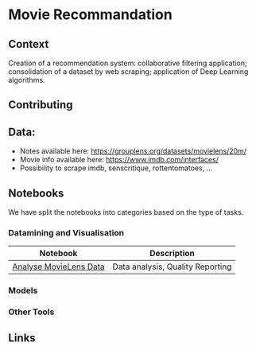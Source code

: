 # Movie Recommandation

## Context

Creation of a recommendation system:
collaborative filtering application;
consolidation of a dataset by web scraping;
application of Deep Learning algorithms.

## Contributing

## Data:
* Notes available here: https://grouplens.org/datasets/movielens/20m/
* Movie info available here: https://www.imdb.com/interfaces/
* Possibility to scrape imdb, senscritique, rottentomatoes, …

## Notebooks
We have split the notebooks into categories based on the type of tasks.

### Datamining and Visualisation
| Notebook                                        | Description                      |
|-------------------------------------------------|----------------------------------|
| [Analyse MovieLens Data](MovieLenReports.ipynb) | Data analysis, Quality Reporting |

### Models

### Other Tools


## Links


